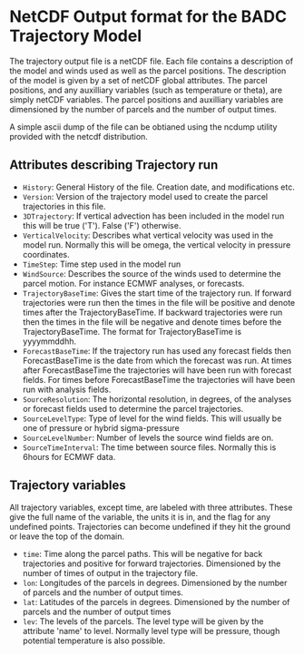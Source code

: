 NetCDF Output format for the BADC Trajectory Model
==================================================

The trajectory output file is a netCDF file. Each file contains a description of the model and winds used 
as well as the parcel positions. The description of the model is given by a set of netCDF global attributes. 
The parcel positions, and any auxilliary variables (such as temperature or theta), are simply netCDF variables. 
The parcel positions and auxilliary variables are dimensioned by the number of parcels 
and the number of output times.

A simple ascii dump of the file can be obtianed using the ncdump utility provided with the netcdf distribution.

Attributes describing Trajectory run
------------------------------------

- `History`: General History of the file. Creation date, and modifications etc.
- `Version`: Version of the trajectory model used to create the parcel trajectories in this file.
- `3DTrajectory`: If vertical advection has been included in the model run this will be true ('T'). False ('F') otherwise.
- `VerticalVelocity`: Describes what vertical velocity was used in the model run. 
  Normally this will be omega, the vertical velocity in pressure coordinates.
- `TimeStep`: Time step used in the model run
- `WindSource`: Describes the source of the winds used to determine the parcel motion. For instance 
  ECMWF analyses, or forecasts.
- `TrajectoryBaseTime`: Gives the start time of the trajectory run. If forward trajectories were 
  run then the times in the file will be positive and denote times after the TrajectoryBaseTime. 
  If backward trajectories were run then the times in the file will be negative and denote times before 
  the TrajectoryBaseTime. The format for TrajectoryBaseTime is yyyymmddhh.
- `ForecastBaseTime`: If the trajectory run has used any forecast fields then ForecastBaseTime is the date from 
  which the forecast was run. At times after ForecastBaseTime the trajectories will have been run with 
  forecast fields. For times before ForecastBaseTime the trajectories will have been run with analysis fields.
- `SourceResolution`: The horizontal resolution, in degrees, of the analyses or forecast fields used 
  to determine the parcel trajectories.
- `SourceLevelType`: Type of level for the wind fields. This will usually be one of pressure or hybrid sigma-pressure
- `SourceLevelNumber`: Number of levels the source wind fields are on.
- `SourceTimeInterval`: The time between source files. Normally this is 6hours for ECMWF data.

Trajectory variables
--------------------

All trajectory variables, except time, are labeled with three attributes. These give the full name of the 
variable, the units it is in, and the flag for any undefined points. Trajectories can become undefined 
if they hit the ground or leave the top of the domain.

- `time`: Time along the parcel paths. This will be negative for back trajectories and positive for 
  forward trajectories. Dimensioned by the number of times of output in the trajectory file.
- `lon`: Longitudes of the parcels in degrees. Dimensioned by the number of parcels and the number of output times.
- `lat`: Latitudes of the parcels in degrees. Dimensioned by the number of parcels and the number of output times
- `lev`: The levels of the parcels. The level type will be given by the attribute 'name' to level. 
  Normally level type will be pressure, though potential temperature is also possible.

